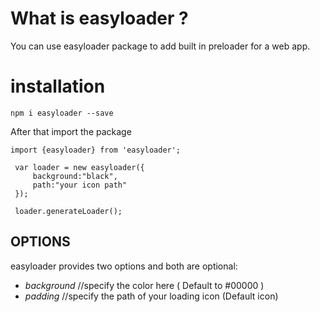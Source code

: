 # What is easyloader ?

You can use easyloader package to add built in preloader for a web app.

# installation

`npm i easyloader --save`

After that import the package

```
import {easyloader} from 'easyloader';

 var loader = new easyloader({
     background:"black",
     path:"your icon path"
 });

 loader.generateLoader();
```

## OPTIONS

easyloader provides two options and both are optional:

- _background_ //specify the color here ( Default to #00000 )
- _padding_ //specify the path of your loading icon (Default icon)
